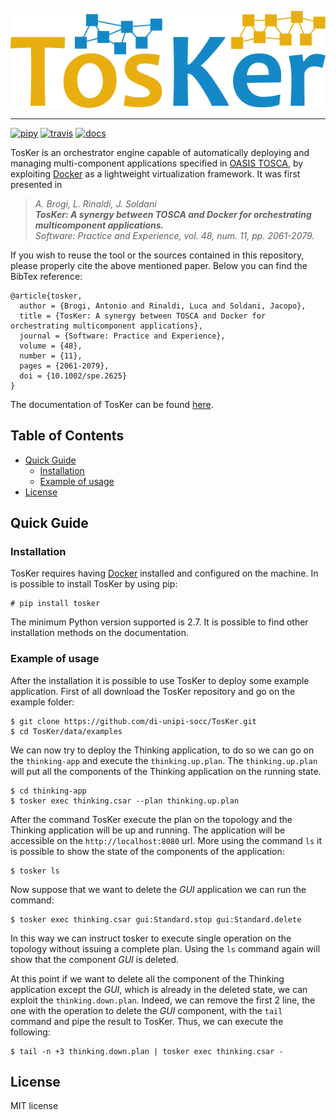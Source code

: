 <p align="center">
  <img src="data/img/logo/tosker-logo.png" />
</p>

-------

[![pipy](https://img.shields.io/pypi/v/tosker.svg)](https://pypi.python.org/pypi/tosker)
[![travis](https://travis-ci.org/di-unipi-socc/TosKer.svg?branch=master)](https://travis-ci.org/di-unipi-socc/TosKer)
[![docs](https://readthedocs.org/projects/tosker/badge/)](http://tosker.readthedocs.io/en/latest)
<!-- [![Updates](https://pyup.io/repos/github/lucarin91/tosker/shield.svg)](https://pyup.io/repos/github/lucarin91/tosker/) -->

TosKer is an orchestrator engine capable of automatically deploying and managing multi-component applications specified in [OASIS TOSCA](https://www.oasis-open.org/committees/tc_home.php?wg_abbrev=tosca), by exploiting [Docker](https://www.docker.com) as a lightweight virtualization framework.
It was first presented in 
> _A. Brogi, L. Rinaldi, J. Soldani <br>
> **TosKer: A synergy between TOSCA and Docker for orchestrating multicomponent applications.** <br>
> Software: Practice and Experience, vol. 48, num. 11, pp. 2061-2079._ 

If you wish to reuse the tool or the sources contained in this repository, please properly cite the above mentioned paper. Below you can find the BibTex reference:
```
@article{tosker,
  author = {Brogi, Antonio and Rinaldi, Luca and Soldani, Jacopo},
  title = {TosKer: A synergy between TOSCA and Docker for orchestrating multicomponent applications},
  journal = {Software: Practice and Experience},
  volume = {48},
  number = {11},
  pages = {2061-2079},
  doi = {10.1002/spe.2625}
}
```

The documentation of TosKer can be found [here](https://tosker.readthedocs.io).

## Table of Contents
- [Quick Guide](#quick-guide)
  * [Installation](#installation)
  * [Example of usage](#example-of-usage)
- [License](#license)

## Quick Guide

### Installation
TosKer requires having [Docker](https://www.docker.com) installed and configured on the machine. In is possible to install TosKer by using pip:
```
# pip install tosker
```
The minimum Python version supported is 2.7. It is possible to find other installation methods on the documentation.

### Example of usage
After the installation it is possible to use TosKer to deploy some example application. First of all download the TosKer repository and go on the example folder:

```
$ git clone https://github.com/di-unipi-socc/TosKer.git
$ cd TosKer/data/examples
```

We can now try to deploy the Thinking application, to do so we can go on the `thinking-app` and execute the `thinking.up.plan`. The `thinking.up.plan` will put all the components of the Thinking application on the running state.
```
$ cd thinking-app
$ tosker exec thinking.csar --plan thinking.up.plan
```
After the command TosKer execute the plan on the topology and the Thinking application will be up and running. The application will be accessible on the `http://localhost:8080` url. More using the command `ls` it is possible to show the state of the components of the application:
```
$ tosker ls
```

Now suppose that we want to delete the *GUI* application we can run the command:
```
$ tosker exec thinking.csar gui:Standard.stop gui:Standard.delete
```
In this way we can instruct tosker to execute single operation on the topology without issuing a complete plan. Using the `ls` command again will show that the component *GUI* is deleted.

At this point if we want to delete all the component of the Thinking application except the *GUI*, which is already in the deleted state, we can exploit the `thinking.down.plan`. Indeed, we can remove the first 2 line, the one with the operation to delete the *GUI* component, with the `tail` command and pipe the result to TosKer. Thus, we can execute the following:
```
$ tail -n +3 thinking.down.plan | tosker exec thinking.csar -

```


## License

MIT license
